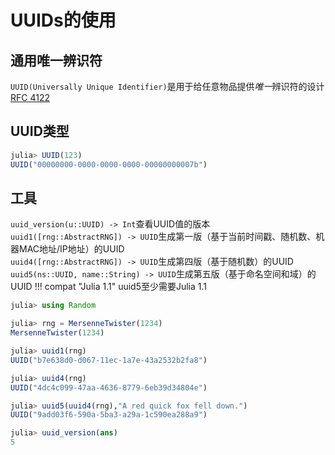# UUIDs的使用
## 通用唯一辨识符
`UUID(Universally Unique Identifier)`是用于给任意物品提供*唯一*辨识符的设计\
[RFC 4122](https://www.ietf.org/rfc/rfc4122)

## UUID类型
```jl
julia> UUID(123)
UUID("00000000-0000-0000-0000-00000000007b")
```

## 工具
`uuid_version(u::UUID) -> Int`查看UUID值的版本\
`uuid1([rng::AbstractRNG]) -> UUID`生成第一版（基于当前时间戳、随机数、机器MAC地址/IP地址）的UUID\
`uuid4([rng::AbstractRNG]) -> UUID`生成第四版（基于随机数）的UUID\
`uuid5(ns::UUID, name::String) -> UUID`生成第五版（基于命名空间和域）的UUID
!!! compat "Julia 1.1"
	uuid5至少需要Julia 1.1

```jl
julia> using Random

julia> rng = MersenneTwister(1234)
MersenneTwister(1234)

julia> uuid1(rng)
UUID("b7e638d0-d067-11ec-1a7e-43a2532b2fa8")

julia> uuid4(rng)
UUID("4dc4c099-47aa-4636-8779-6eb39d34804e")

julia> uuid5(uuid4(rng),"A red quick fox fell down.")
UUID("9add03f6-590a-5ba3-a29a-1c590ea288a9")

julia> uuid_version(ans)
5
```
